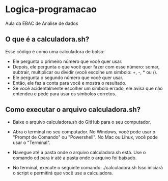 # Logica-programacao
 Aula da EBAC de Análise de dados

## O que é a calculadora.sh?

Esse código é como uma calculadora de bolso:
- Ele pergunta o primeiro número que você quer usar.
- Depois, ele pergunta o que você quer fazer com esse número: somar, subtrair, multiplicar ou dividir (você escolhe um símbolo: +, -, * ou /).
- Ele pergunta o segundo número que você quer usar.
- Então, ele faz a conta para você e mostra o resultado.
- Se você acidentalmente escolher um símbolo errado, ele avisa que não entendeu e pede para usar os símbolos corretos.

## Como executar o arquivo calculadora.sh?
- Baixe o arquivo calculadora.sh do GitHub para o seu computador.
  
- Abra o terminal no seu computador.
No Windows, você pode usar o "Prompt de Comando" ou "Powershell".
No Mac ou Linux, você pode usar o "Terminal".

- Navegue até a pasta onde o arquivo calculadora.sh está.
Use o comando cd para ir até a pasta onde o arquivo foi baixado. 

- No terminal, execute o seguinte comando:
./calculadora.sh
Isso iniciará o script e permitirá que você use a calculadora.


